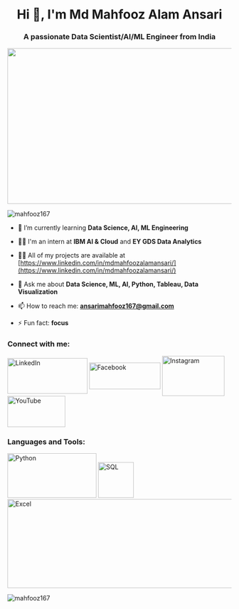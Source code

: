 <h1 align="center">Hi 👋, I'm Md Mahfooz Alam Ansari</h1>
<h3 align="center">A passionate Data Scientist/AI/ML Engineer from India</h3>


<img src="https://github.com/Mahfooz167/Mahfooz167/assets/138190810/674a96df-482a-476e-bc4d-b28420582c90" width="1000" height="350">


<p align="left"> <img src="https://komarev.com/ghpvc/?username=mahfooz167&label=Profile%20views&color=0e75b6&style=flat" alt="mahfooz167" /> </p>

- 🌱 I’m currently learning **Data Science, AI, ML Engineering**

- 👨‍💻 I'm an intern at **IBM AI & Cloud** and **EY GDS Data Analytics**

- 👨‍💼 All of my projects are available at [https://www.linkedin.com/in/mdmahfoozalamansari/](https://www.linkedin.com/in/mdmahfoozalamansari/)

- 💬 Ask me about **Data Science, ML, AI, Python, Tableau, Data Visualization**

- 📫 How to reach me: **ansarimahfooz167@gmail.com**

- ⚡ Fun fact: **focus**

<h3 align="left">Connect with me:</h3>
<p align="left">
  <a href="https://linkedin.com/in/www.linkedin.com/in/md-mahfooz-alam-ansari-587828190" target="blank"><img align="center" src="https://pallant.digital/wp-content/uploads/2019/08/5-ways-to-supercharge-your-LinkedIn-profile-1.png" alt="LinkedIn" height="80" width="180" /></a> 
  <a href="https://fb.com/mahfooz ansari" target="blank"><img align="center" src="https://fiu-original.b-cdn.net/fontsinuse.com/use-images/16/16899/16899.jpeg?filename=logo_facebook-rgb-7inch2.png.648x0_q90_replac" alt="Facebook" height="60" width="160" /></a>
  <a href="https://instagram.com/mahfooz_zada" target="blank"><img align="center" src="https://i.pinimg.com/originals/30/d8/f9/30d8f92cdcca5d49b6194097b8c6906d.jpg" alt="Instagram" height="90" width="140" /></a>
  <a href="https://www.youtube.com/c/data unbox" target="blank"><img align="center" src="https://pics.craiyon.com/2023-10-31/25fb38eaace7424d87fa4cf1526771f9.webp" alt="YouTube" height="70" width="130" /></a>
</p>

<h3 align="left">Languages and Tools:</h3>
<p align="left"> 
  <img src="https://images.unsplash.com/photo-1649180556628-9ba704115795?q=80&w=1000&auto=format&fit=crop&ixlib=rb-4.0.3&ixid=M3wxMjA3fDB8MHxzZWFyY2h8Mnx8cHl0aG9uJTIwbG9nb3xlbnwwfHwwfHx8MA%3D%3D" alt="Python" width="200" height="100"/>
  <img src="https://img.freepik.com/free-vector/abstract-technology-sql-illustration_23-2149237139.jpg?size=338&ext=jpg&ga=GA1.1.1827530304.1709078400&semt=sph" alt="SQL" width="80" height="80"/>
  <img src="https://github.com/Mahfooz167/Mahfooz_College_Bot/assets/138190810/c8fc4aa8-83ab-4c5d-8177-fdf39cb1c66b" alt="Excel" width="900" height="200"/>

</p>
<p><img align="center" src="https://github-readme-stats.vercel.app/api/top-langs?username=mahfooz167&show_icons=true&locale=en&layout=compact" alt="mahfooz167" /></p>
